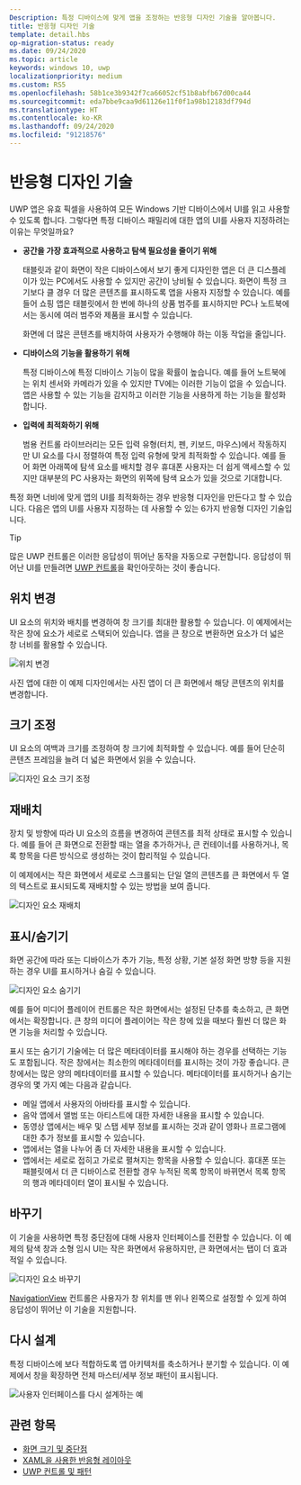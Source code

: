 ```yaml
---
Description: 특정 디바이스에 맞게 앱을 조정하는 반응형 디자인 기술을 알아봅니다.
title: 반응형 디자인 기술
template: detail.hbs
op-migration-status: ready
ms.date: 09/24/2020
ms.topic: article
keywords: windows 10, uwp
localizationpriority: medium
ms.custom: RS5
ms.openlocfilehash: 58b1ce3b9342f7ca66052cf51b8abfb67d00ca44
ms.sourcegitcommit: eda7bbe9caa9d61126e11f0f1a98b12183df794d
ms.translationtype: HT
ms.contentlocale: ko-KR
ms.lasthandoff: 09/24/2020
ms.locfileid: "91218576"
---
```

# <a name="responsive-design-techniques"></a>반응형 디자인 기술

UWP 앱은 유효 픽셀을 사용하여 모든 Windows 기반 디바이스에서 UI를 읽고 사용할 수 있도록 합니다. 그렇다면 특정 디바이스 패밀리에 대한 앱의 UI를 사용자 지정하려는 이유는 무엇일까요?

- **공간을 가장 효과적으로 사용하고 탐색 필요성을 줄이기 위해**

    태블릿과 같이 화면이 작은 디바이스에서 보기 좋게 디자인한 앱은 더 큰 디스플레이가 있는 PC에서도 사용할 수 있지만 공간이 낭비될 수 있습니다. 화면이 특정 크기보다 클 경우 더 많은 콘텐츠를 표시하도록 앱을 사용자 지정할 수 있습니다. 예를 들어 쇼핑 앱은 태블릿에서 한 번에 하나의 상품 범주를 표시하지만 PC나 노트북에서는 동시에 여러 범주와 제품을 표시할 수 있습니다.

    화면에 더 많은 콘텐츠를 배치하여 사용자가 수행해야 하는 이동 작업을 줄입니다.

- **디바이스의 기능을 활용하기 위해**

    특정 디바이스에 특정 디바이스 기능이 많을 확률이 높습니다. 예를 들어 노트북에는 위치 센서와 카메라가 있을 수 있지만 TV에는 이러한 기능이 없을 수 있습니다. 앱은 사용할 수 있는 기능을 감지하고 이러한 기능을 사용하게 하는 기능을 활성화합니다.

- **입력에 최적화하기 위해**

    범용 컨트롤 라이브러리는 모든 입력 유형(터치, 펜, 키보드, 마우스)에서 작동하지만 UI 요소를 다시 정렬하여 특정 입력 유형에 맞게 최적화할 수 있습니다. 예를 들어 화면 아래쪽에 탐색 요소를 배치할 경우 휴대폰 사용자는 더 쉽게 액세스할 수 있지만 대부분의 PC 사용자는 화면의 위쪽에 탐색 요소가 있을 것으로 기대합니다.

특정 화면 너비에 맞게 앱의 UI를 최적화하는 경우 반응형 디자인을 만든다고 할 수 있습니다. 다음은 앱의 UI를 사용자 지정하는 데 사용할 수 있는 6가지 반응형 디자인 기술입니다.

>[!TIP]
> 많은 UWP 컨트롤은 이러한 응답성이 뛰어난 동작을 자동으로 구현합니다. 응답성이 뛰어난 UI를 만들려면 [UWP 컨트롤](../controls-and-patterns/index.md)을 확인아웃하는 것이 좋습니다.

## <a name="reposition"></a>위치 변경

UI 요소의 위치와 배치를 변경하여 창 크기를 최대한 활용할 수 있습니다. 이 예제에서는 작은 창에 요소가 세로로 스택되어 있습니다. 앱을 큰 창으로 변환하면 요소가 더 넓은 창 너비를 활용할 수 있습니다.

![위치 변경](images/rsp-design/rspd-reposition2.gif)

사진 앱에 대한 이 예제 디자인에서는 사진 앱이 더 큰 화면에서 해당 콘텐츠의 위치를 변경합니다.

## <a name="resize"></a>크기 조정

UI 요소의 여백과 크기를 조정하여 창 크기에 최적화할 수 있습니다. 예를 들어 단순히 콘텐츠 프레임을 늘려 더 넓은 화면에서 읽을 수 있습니다.

![디자인 요소 크기 조정](images/rsp-design/rspd-resize2.gif)

## <a name="reflow"></a>재배치

장치 및 방향에 따라 UI 요소의 흐름을 변경하여 콘텐츠를 최적 상태로 표시할 수 있습니다. 예를 들어 큰 화면으로 전환할 때는 열을 추가하거나, 큰 컨테이너를 사용하거나, 목록 항목을 다른 방식으로 생성하는 것이 합리적일 수 있습니다.

이 예제에서는 작은 화면에서 세로로 스크롤되는 단일 열의 콘텐츠를 큰 화면에서 두 열의 텍스트로 표시되도록 재배치할 수 있는 방법을 보여 줍니다.

![디자인 요소 재배치](images/rsp-design/rspd_reflow.gif)

## <a name="showhide"></a>표시/숨기기

화면 공간에 따라 또는 디바이스가 추가 기능, 특정 상황, 기본 설정 화면 방향 등을 지원하는 경우 UI를 표시하거나 숨길 수 있습니다.

![디자인 요소 숨기기](images/rsp-design/rspd-revealhide.gif)

예를 들어 미디어 플레이어 컨트롤은 작은 화면에서는 설정된 단추를 축소하고, 큰 화면에서는 확장합니다. 큰 창의 미디어 플레이어는 작은 창에 있을 때보다 훨씬 더 많은 화면 기능을 처리할 수 있습니다.

표시 또는 숨기기 기술에는 더 많은 메타데이터를 표시해야 하는 경우를 선택하는 기능도 포함됩니다. 작은 창에서는 최소한의 메타데이터를 표시하는 것이 가장 좋습니다. 큰 창에서는 많은 양의 메타데이터를 표시할 수 있습니다. 메타데이터를 표시하거나 숨기는 경우의 몇 가지 예는 다음과 같습니다.

- 메일 앱에서 사용자의 아바타를 표시할 수 있습니다.
- 음악 앱에서 앨범 또는 아티스트에 대한 자세한 내용을 표시할 수 있습니다.
- 동영상 앱에서는 배우 및 스탭 세부 정보를 표시하는 것과 같이 영화나 프로그램에 대한 추가 정보를 표시할 수 있습니다.
- 앱에서는 열을 나누어 좀 더 자세한 내용을 표시할 수 있습니다.
- 앱에서는 세로로 접히고 가로로 펼쳐지는 항목을 사용할 수 있습니다. 휴대폰 또는 패블릿에서 더 큰 디바이스로 전환할 경우 누적된 목록 항목이 바뀌면서 목록 항목의 행과 메타데이터 열이 표시될 수 있습니다.

## <a name="replace"></a>바꾸기

이 기술을 사용하면 특정 중단점에 대해 사용자 인터페이스를 전환할 수 있습니다. 이 예제의 탐색 창과 소형 임시 UI는 작은 화면에서 유용하지만, 큰 화면에서는 탭이 더 효과적일 수 있습니다.

![디자인 요소 바꾸기](images/rsp-design/rspd-replace.gif)

[NavigationView](../controls-and-patterns/navigationview.md) 컨트롤은 사용자가 창 위치를 맨 위나 왼쪽으로 설정할 수 있게 하여 응답성이 뛰어난 이 기술을 지원합니다.

## <a name="re-architect"></a>다시 설계

특정 디바이스에 보다 적합하도록 앱 아키텍처를 축소하거나 분기할 수 있습니다. 이 예제에서 창을 확장하면 전체 마스터/세부 정보 패턴이 표시됩니다.

![사용자 인터페이스를 다시 설계하는 예](images/rsp-design/rspd-rearchitect.gif)

## <a name="related-topics"></a>관련 항목

- [화면 크기 및 중단점](screen-sizes-and-breakpoints-for-responsive-design.md)
- [XAML을 사용한 반응형 레이아웃](layouts-with-xaml.md)
- [UWP 컨트롤 및 패턴](../controls-and-patterns/index.md)
